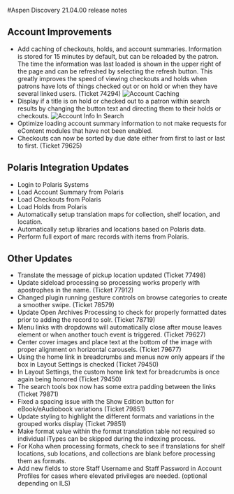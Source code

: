 #Aspen Discovery 21.04.00 release notes
## Account Improvements
- Add caching of checkouts, holds, and account summaries.  Information is stored for 15 minutes by default, but can be reloaded by the patron.  The time the information was last loaded is shown in the upper right of the page and can be refreshed by selecting the refresh button.  This greatly improves the speed of viewing checkouts and holds when patrons have lots of things checked out or on hold or when they have several linked users. (Ticket 74294)
  ![Account Caching](/release_notes/images/21_04_00_account_caching.png)
- Display if a title is on hold or checked out to a patron within search results by changing the button text and directing them to their holds or checkouts.
  ![Account Info In Search](/release/images/21_04_00_account_info_in_search.png)
- Optimize loading account summary information to not make requests for eContent modules that have not been enabled.
- Checkouts can now be sorted by due date either from first to last or last to first. (Ticket 79625)

## Polaris Integration Updates
- Login to Polaris Systems
- Load Account Summary from Polaris
- Load Checkouts from Polaris
- Load Holds from Polaris
- Automatically setup translation maps for collection, shelf location, and location.
- Automatically setup libraries and locations based on Polaris data.
- Perform full export of marc records with items from Polaris.

## Other Updates
- Translate the message of pickup location updated (Ticket 77498)
- Update sideload processing so processing works properly with apostrophes in the name. (Ticket 77912)
- Changed plugin running gesture controls on browse categories to create a smoother swipe. (Ticket 78579)
- Update Open Archives Processing to check for properly formatted dates prior to adding the record to solr. (Ticket 78719)
- Menu links with dropdowns will automatically close after mouse leaves element or when another touch event is triggered. (Ticket 79627)
- Center cover images and place text at the bottom of the image with proper alignment on horizontal carousels. (Ticket 79677)
- Using the home link in breadcrumbs and menus now only appears if the box in Layout Settings is checked (Ticket 79450)
- In Layout Settings, the custom home link text for breadcrumbs is once again being honored (Ticket 79450)
- The search tools box now has some extra padding between the links (Ticket 79871)
- Fixed a spacing issue with the Show Edition button for eBook/eAudiobook variations (Ticket 79851)
- Update styling to highlight the different formats and variations in the grouped works display (Ticket 79851)
- Make format value within the format translation table not required so individual iTypes can be skipped during the indexing process.
- For Koha when processing formats, check to see if translations for shelf locations, sub locations, and collections are blank before processing them as formats.
- Add new fields to store Staff Username and Staff Password in Account Profiles for cases where elevated privileges are needed. (optional depending on ILS)
